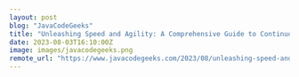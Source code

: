 ```yaml
---
layout: post
blog: "JavaCodeGeeks"
title: "Unleashing Speed and Agility: A Comprehensive Guide to Continuous Deployment"
date: 2023-08-03T16:10:00Z
image: images/javacodegeeks.png
remote_url: "https://www.javacodegeeks.com/2023/08/unleashing-speed-and-agility-a-comprehensive-guide-to-continuous-deployment.html"
---
```

